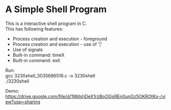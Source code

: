 # A Simple Shell Program
This is a interactive shell program in C.      
This has following features:      
- Process creation and execution - foreground        
- Process creation and execution - use of '|'         
- Use of signals        
- Built-in command: timeX       
- Built-in command: exit       

Run:         
gcc 3230shell_3035686516.c -o 3230shell     
./3230shell        

Demo:       
https://drive.google.com/file/d/1WdshDeX1rzBoOGsREn0unGz5OKROtKx-/view?usp=sharing
